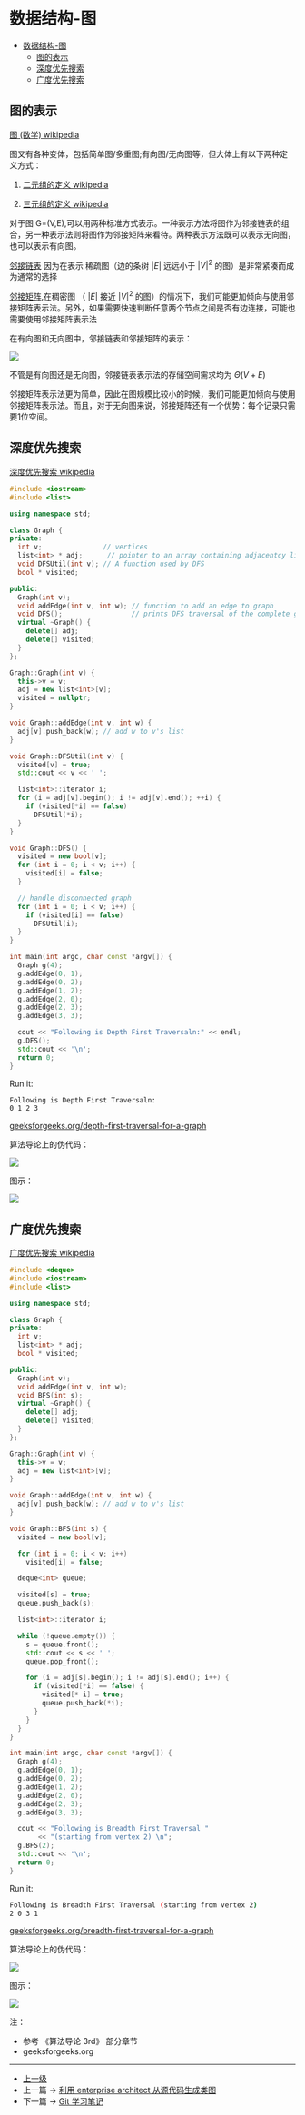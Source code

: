 # 数据结构-图


<!-- @import "[TOC]" {cmd="toc" depthFrom=1 depthTo=6 orderedList=false} -->
<!-- code_chunk_output -->

* [数据结构-图](#数据结构-图)
	* [图的表示](#图的表示)
	* [深度优先搜索](#深度优先搜索)
	* [广度优先搜索](#广度优先搜索)

<!-- /code_chunk_output -->

## 图的表示

[图 (数学) wikipedia](https://zh.wikipedia.org/wiki/%E5%9B%BE_(%E6%95%B0%E5%AD%A6))

图又有各种变体，包括简单图/多重图;有向图/无向图等，但大体上有以下两种定义方式：
1. [二元组的定义 wikipedia](https://zh.wikipedia.org/wiki/%E5%9B%BE_(%E6%95%B0%E5%AD%A6)#%E4%BA%8C%E5%85%83%E7%B5%84%E7%9A%84%E5%AE%9A%E7%BE%A9)

2. [三元组的定义 wikipedia](https://zh.wikipedia.org/wiki/%E5%9B%BE_(%E6%95%B0%E5%AD%A6)#%E4%B8%89%E5%85%83%E7%B5%84%E7%9A%84%E5%AE%9A%E7%BE%A9)

对于图 G=(V,E),可以用两种标准方式表示。一种表示方法将图作为邻接链表的组合，另一种表示法则将图作为邻接矩阵来看待。两种表示方法既可以表示无向图，也可以表示有向图。

[邻接链表](https://zh.wikipedia.org/wiki/%E9%82%BB%E6%8E%A5%E8%A1%A8) 因为在表示 稀疏图（边的条树 $|E|$ 远远小于 $|V|^2$ 的图）是非常紧凑而成为通常的选择

[邻接矩阵](https://zh.wikipedia.org/wiki/%E9%82%BB%E6%8E%A5%E7%9F%A9%E9%98%B5-),在稠密图 （ $|E|$ 接近 $|V|^2$ 的图）的情况下，我们可能更加倾向与使用邻接矩阵表示法。另外，如果需要快速判断任意两个节点之间是否有边连接，可能也需要使用邻接矩阵表示法

在有向图和无向图中，邻接链表和邻接矩阵的表示：

![](../images/graph_201803141427_1.png)

不管是有向图还是无向图，邻接链表表示法的存储空间需求均为 $\Theta(V+E)$

邻接矩阵表示法更为简单，因此在图规模比较小的时候，我们可能更加倾向与使用邻接矩阵表示法。而且，对于无向图来说，邻接矩阵还有一个优势：每个记录只需要1位空间。

## 深度优先搜索

[深度优先搜索 wikipedia](https://zh.wikipedia.org/wiki/%E6%B7%B1%E5%BA%A6%E4%BC%98%E5%85%88%E6%90%9C%E7%B4%A2#c++%E4%BB%A3%E7%A0%81)

```c++
#include <iostream>
#include <list>

using namespace std;

class Graph {
private:
  int v;               // vertices
  list<int> * adj;      // pointer to an array containing adjacentcy lists
  void DFSUtil(int v); // A function used by DFS
  bool * visited;

public:
  Graph(int v);
  void addEdge(int v, int w); // function to add an edge to graph
  void DFS();                 // prints DFS traversal of the complete graph
  virtual ~Graph() {
    delete[] adj;
    delete[] visited;
  }
};

Graph::Graph(int v) {
  this->v = v;
  adj = new list<int>[v];
  visited = nullptr;
}

void Graph::addEdge(int v, int w) {
  adj[v].push_back(w); // add w to v's list
}

void Graph::DFSUtil(int v) {
  visited[v] = true;
  std::cout << v << ' ';

  list<int>::iterator i;
  for (i = adj[v].begin(); i != adj[v].end(); ++i) {
    if (visited[*i] == false)
      DFSUtil(*i);
  }
}

void Graph::DFS() {
  visited = new bool[v];
  for (int i = 0; i < v; i++) {
    visited[i] = false;
  }

  // handle disconnected graph
  for (int i = 0; i < v; i++) {
    if (visited[i] == false)
      DFSUtil(i);
  }
}

int main(int argc, char const *argv[]) {
  Graph g(4);
  g.addEdge(0, 1);
  g.addEdge(0, 2);
  g.addEdge(1, 2);
  g.addEdge(2, 0);
  g.addEdge(2, 3);
  g.addEdge(3, 3);

  cout << "Following is Depth First Traversaln:" << endl;
  g.DFS();
  std::cout << '\n';
  return 0;
}
```

Run it:
```sh
Following is Depth First Traversaln:
0 1 2 3
```

[geeksforgeeks.org/depth-first-traversal-for-a-graph](https://www.geeksforgeeks.org/depth-first-traversal-for-a-graph/)


算法导论上的伪代码：

![](../images/graph_201803141634_1.png)

图示：

![](../images/graph_201803141634_2.png)

## 广度优先搜索

[广度优先搜索 wikipedia](https://zh.wikipedia.org/wiki/%E5%B9%BF%E5%BA%A6%E4%BC%98%E5%85%88%E6%90%9C%E7%B4%A2)

```c++
#include <deque>
#include <iostream>
#include <list>

using namespace std;

class Graph {
private:
  int v;
  list<int> * adj;
  bool * visited;

public:
  Graph(int v);
  void addEdge(int v, int w);
  void BFS(int s);
  virtual ~Graph() {
    delete[] adj;
    delete[] visited;
  }
};

Graph::Graph(int v) {
  this->v = v;
  adj = new list<int>[v];
}

void Graph::addEdge(int v, int w) {
  adj[v].push_back(w); // add w to v's list
}

void Graph::BFS(int s) {
  visited = new bool[v];

  for (int i = 0; i < v; i++)
    visited[i] = false;

  deque<int> queue;

  visited[s] = true;
  queue.push_back(s);

  list<int>::iterator i;

  while (!queue.empty()) {
    s = queue.front();
    std::cout << s << ' ';
    queue.pop_front();

    for (i = adj[s].begin(); i != adj[s].end(); i++) {
      if (visited[*i] == false) {
        visited[* i] = true;
        queue.push_back(*i);
      }
    }
  }
}

int main(int argc, char const *argv[]) {
  Graph g(4);
  g.addEdge(0, 1);
  g.addEdge(0, 2);
  g.addEdge(1, 2);
  g.addEdge(2, 0);
  g.addEdge(2, 3);
  g.addEdge(3, 3);

  cout << "Following is Breadth First Traversal "
       << "(starting from vertex 2) \n";
  g.BFS(2);
  std::cout << '\n';
  return 0;
}
```

Run it:
```sh
Following is Breadth First Traversal (starting from vertex 2)
2 0 3 1
```

[geeksforgeeks.org/breadth-first-traversal-for-a-graph](https://www.geeksforgeeks.org/breadth-first-traversal-for-a-graph/)

算法导论上的伪代码：

![](../images/graph_201803141732_1.png)

图示：

![](../images/graph_201803141732_2.png)

注：
* 参考 《算法导论 3rd》 部分章节
* geeksforgeeks.org


---
- [上一级](README.md)
- 上一篇 -> [利用 enterprise architect 从源代码生成类图](enterpriseArchitectClassView.md)
- 下一篇 -> [Git 学习笔记](learnGit.md)
